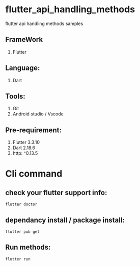 # flutter_api_handling_methods

flutter api handling methods samples

## FrameWork
1. Flutter

## Language:
1. Dart

## Tools:
1. Git
2. Android studio / Vscode

## Pre-requirement:
1. Flutter 3.3.10
2. Dart 2.18.6
3. http: ^0.13.5


# Cli command
## check your flutter support info:

```
flutter doctor
```
## dependancy install / package install:
```
flutter pub get
```
## Run methods:
```
flutter run
```